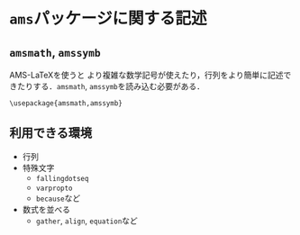 # `ams`パッケージに関する記述
## `amsmath`, `amssymb`
AMS-LaTeXを使うと より複雑な数学記号が使えたり，行列をより簡単に記述できたりする．`amsmath`, `amssymb`を読み込む必要がある．
```TeX
\usepackage{amsmath,amssymb}
```
## 利用できる環境
- 行列
- 特殊文字
  - `fallingdotseq`
  - `varpropto`
  - `because`など
- 数式を並べる
  - `gather`, `align`, `equation`など
